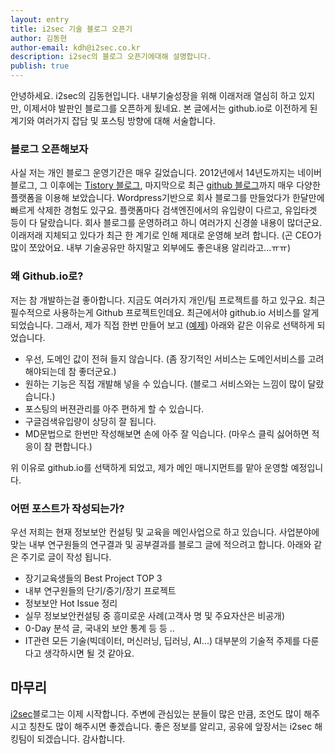 ```yaml
---
layout: entry
title: i2sec 기술 블로그 오픈기
author: 김동현
author-email: kdh@i2sec.co.kr
description: i2sec의 블로그 오픈기에대해 설명합니다.
publish: true
---
```


안녕하세요. i2sec의 김동현입니다.
내부기술성장을 위해 이래저래 열심히 하고 있지만, 이제서야 발판인 블로그를 오픈하게 됬네요.
본 글에서는 github.io로 이전하게 된 계기와 여러가지 잡담 및 포스팅 방향에 대해 서술합니다.

### 블로그 오픈해보자
사실 저는 개인 블로그 운영기간은 매우 길었습니다. 2012년에서 14년도까지는 네이버 블로그,
그 이후에는 [Tistory 블로그][pupu-blog], 마지막으로 최근 [github 블로그][pupu-github]까지 매우 다양한 플랫폼을 이용해 보았습니다.
Wordpress기반으로 회사 블로그를 만들었다가 한달만에 빠르게 삭제한 경험도 있구요.
플랫폼마다 검색엔진에서의 유입량이 다르고, 유입타겟 등이 다 달랐습니다.
회사 블로그를 운영하려고 하니 여러가지 신경쓸 내용이 많더군요. 이래저래 지체되고 있다가 최근 한 계기로 인해 제대로 운영해 보려 합니다.
(곤 CEO가 많이 쪼았어요. 내부 기술공유만 하지말고 외부에도 좋은내용 알리라고...ㅠㅠ)

### 왜 Github.io로?
저는 참 개발하는걸 좋아합니다. 지금도 여러가지 개인/팀 프로젝트를 하고 있구요.
최근 필수적으로 사용하는게 Github 프로젝트인데요. 최근에서야 github.io 서비스를 알게 되었습니다.
그래서, 제가 직접 한번 만들어 보고 ([예제][pupu-github]) 아래와 같은 이유로 선택하게 되었습니다.

- 우선, 도메인 값이 전혀 들지 않습니다. (좀 장기적인 서비스는 도메인서비스를 고려해야되는데 참 좋더군요.)
- 원하는 기능은 직접 개발해 넣을 수 있습니다. (블로그 서비스와는 느낌이 많이 달랐습니다.)
- 포스팅의 버젼관리를 아주 편하게 할 수 있습니다.
- 구글검색유입량이 상당히 잘 됩니다.
- MD문법으로 한번만 작성해보면 손에 아주 잘 익습니다. (마우스 클릭 싫어하면 적응이 참 편합니다.)

위 이유로 github.io를 선택하게 되었고, 제가 메인 매니지먼트를 맡아 운영할 예정입니다.

### 어떤 포스트가 작성되는가?
우선 저희는 현재 정보보안 컨설팅 및 교육을 메인사업으로 하고 있습니다.
사업분야에 맞는 내부 연구원들의 연구결과 및 공부결과를 블로그 글에 적으려고 합니다.
아래와 같은 주기로 글이 작성 됩니다.
- 장기교육생들의 Best Project TOP 3
- 내부 연구원들의 단기/중기/장기 프로젝트
- 정보보안 Hot Issue 정리
- 실무 정보보안컨설팅 중 흥미로운 사례(고객사 명 및 주요자산은 비공개)
- 0-Day 분석 글, 국내외 보안 통계 등 등 ..
- IT관련 모든 기술(빅데이터, 머신러닝, 딥러닝, AI...)
대부분의 기술적 주제를 다룬다고 생각하시면 될 것 같아요.


## 마무리

[i2sec][i2sec]블로그는 이제 시작합니다.
주변에 관심있는 분들이 많은 만큼, 조언도 많이 해주시고 칭찬도 많이 해주시면 좋겠습니다.
좋은 정보를 알리고, 공유에 앞장서는 i2sec 해킹팀이 되겠습니다.
감사합니다.


[i2sec]: http://i2sec.co.kr
[pupu-blog]: http://hackpupu.tistory.com
[pupu-github]: https://hackpupu.github.io